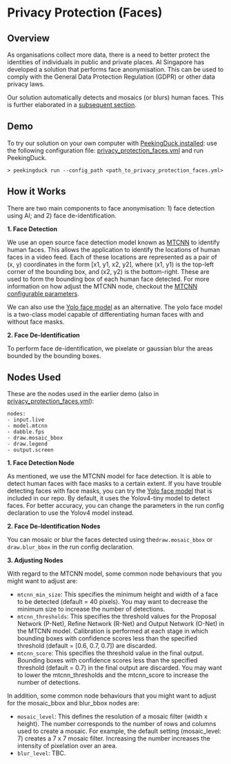 # Privacy Protection (Faces)

## Overview

As organisations collect more data, there is a need to better protect the identities of individuals in public and private places. AI Singapore has developed a solution that performs face anonymisation. This can be used to comply with the General Data Protection Regulation (GDPR) or other data privacy laws.

Our solution automatically detects and mosaics (or blurs) human faces. This is further elaborated in a [subsequent section](#how-it-works).

## Demo

To try our solution on your own computer with [PeekingDuck installed](../getting_started/01_installation.md): use the following configuration file: [privacy_protection_faces.yml](https://github.com/aimakerspace/PeekingDuck/blob/dev/use_cases/privacy_protection_faces.yml) and run PeekingDuck.

```
> peekingduck run --config_path <path_to_privacy_protection_faces.yml>
```

## How it Works

There are two main components to face anonymisation: 1) face detection using AI; and 2) face de-identification. 

**1. Face Detection**

We use an open source face detection model known as [MTCNN](https://arxiv.org/abs/1604.02878) to identify human faces. This allows the application to identify the locations of human faces in a video feed. Each of these locations are represented as a pair of (x, y) coordinates in the form [x1, y1, x2, y2], where (x1, y1) is the top-left corner of the bounding box, and (x2, y2) is the bottom-right. These are used to form the bounding box of each human face detected. For more information on how adjust the MTCNN node, checkout the [MTCNN configurable parameters](/peekingduck.pipeline.nodes.model.mtcnn.Node).

We can also use the [Yolo face model](/peekingduck.pipeline.nodes.model.yolo_face.Node) as an alternative. The yolo face model is a two-class model capable of differentiating human faces with and without face masks.

**2. Face De-Identification**

To perform face de-identification, we pixelate or gaussian blur the areas bounded by the bounding boxes.

## Nodes Used

These are the nodes used in the earlier demo (also in [privacy_protection_faces.yml](https://github.com/aimakerspace/PeekingDuck/blob/dev/use_cases/privacy_protection_faces.yml)):
```
nodes:
- input.live
- model.mtcnn
- dabble.fps
- draw.mosaic_bbox
- draw.legend
- output.screen
```

**1. Face Detection Node**

As mentioned, we use the MTCNN model for face detection. It is able to detect human faces with face masks to a certain extent. If you have trouble detecting faces with face masks, you can try the [Yolo face model](/peekingduck.pipeline.nodes.model.yolo_face.Node) that is included in our repo. By default, it uses the Yolov4-tiny model to detect faces. For better accuracy, you can change the parameters in the run config declaration to use the Yolov4 model instead.

**2. Face De-Identification Nodes**

You can mosaic or blur the faces detected using the`draw.mosaic_bbox` or `draw.blur_bbox` in the run config declaration.

**3. Adjusting Nodes**

With regard to the MTCNN model, some common node behaviours that you might want to adjust are:
- `mtcnn_min_size`: This specifies the minimum height and width of a face to be detected (default = 40 pixels). You may want to decrease the minimum size to increase the number of detections.
- `mtcnn_thresholds`: This specifies the threshold values for the Proposal Network (P-Net), Refine Network (R-Net) and Output Network (O-Net) in the MTCNN model. Calibration is performed at each stage in which bounding boxes with confidence scores less than the specified threshold (default = [0.6, 0.7, 0.7]) are discarded. 
- `mtcnn_score`: This specifies the threshold value in the final output. Bounding boxes with confidence scores less than the specified threshold (default = 0.7) in the final output are discarded. You may want to lower the mtcnn_thresholds and the mtcnn_score to increase the number of detections.

In addition, some common node behaviours that you might want to adjust for the mosaic_bbox and blur_bbox nodes are:
- `mosaic_level`: This defines the resolution of a mosaic filter (width x height). The number corresponds to the number of rows and columns used to create a mosaic. For example, the default setting (mosaic_level: 7) creates a 7 x 7 mosaic filter. Increasing the number increases the intensity of pixelation over an area.
- `blur_level`: TBC.